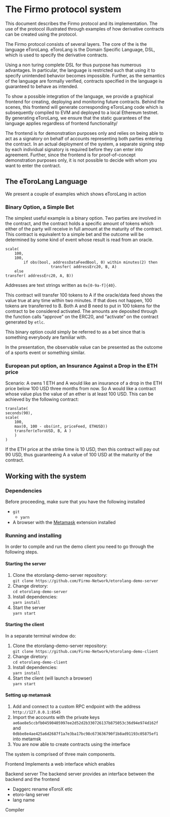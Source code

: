 # The Firmo protocol system

This document describes the Firmo protocol and its implementation. The
use of the protocol illustrated through examples of how derivative
contracts can be created using the protocol.

The Firmo protocol consists of several layers. The core of the is the
language eToroLang. eToroLang is the Domain Specific Language, DSL,
which is used to specify the derivative contracts.

Using a non turing complete DSL for thus purpose has numerous
advantages. In particular, the language is restricted such that using
it to specify unintended behavior becomes impossible. Further, as the
semantics of the language are formally verified, contracts specified
in the language is guaranteed to behave as intended.

To show a possible integration of the language, we provide a graphical
frontend for creating, deploying and monitoring future
contracts. Behind the scenes, this frontend will generate
corresponding eToroLang code which is subsequently compiled to EVM and
deployed to a local Ethereum testnet. By generating eToroLang, we
ensure that the static guarantees of the language applies regardless
of frontend functionality/

The frontend is for demonstration purposes only and relies on being
able to act as a signatory on behalf of accounts representing both
parties entering the contract. In an actual deployment of the system,
a separate signing step by each individual signatory is required
before they can enter into agreement. Further, since the frontend is
for proof-of-concept demonstration purposes only, it is not possible
to decide with whom you want to enter the contract.

## The eToroLang Language
We present a couple of examples which shows eToroLang in action

### Binary Option, a Simple Bet
The simplest useful example is a binary option. Two parties are
involved in the contract, and the contract holds a specific amount of
tokens which either of the party will receive in full amount at the
maturity of the contract. This contract is equivalent to a simple bet
and the outcome will be determined by some kind of event whose result
is read from an oracle.

    scale(
        100,
        100,
            if obs(bool, addressDataFeedBool, 0) within minutes(2) then
                        transfer( addressErc20, B, A)
        else
    transfer( addressErc20, A, B))


Addresses are text strings written as `0x[0-9a-f]{40}`.

This contract will transfer 100 tokens to A if the oracle/data feed
shows the value true at any time within two minutes. If that does not
happen, 100 tokens are transferred to B. Both A and B need to put in
100 tokens for the contract to be considered activated. The amounts
are deposited through the function calls “approve” on the ERC20, and
“activate” on the contract generated by `etlc`.

This binary option could simply be referred to as a bet since that is
something everybody are familiar with.

In the presentation, the observable value can be presented as the
outcome of a sports event or something similar.

### European put option, an Insurance Against a Drop in the ETH price

Scenario: A owns 1 ETH and A would like an insurance of a drop in the
ETH price below 100 USD three months from now. So A would like a
contract whose value plus the value of an ether is at least 100
USD. This can be achieved by the following contract:

    translate(
    seconds(90),
    scale(
        100,
        max(0, 100 - obs(int, priceFeed, ETHUSD))
        transfer(eToroUSD, B, A )
        )
    )

If the ETH price at the strike time is 10 USD, then this contract will
pay out 90 USD, thus guaranteeing A a value of 100 USD at the maturity
of the contract.


## Working with the system

### Dependencies
Before proceeding, make sure that you have the following installed

 * `git`
   * `yarn`
 * A browser with the [Metamask](http://metamask.io) extension installed

### Running and installing
In order to compile and run the demo client you need to go through the
following steps.

#### Starting the server
 1. Clone the etorolang-demo-server repository:  
    `git clone https://github.com/Firmo-Network/etorolang-demo-server`
 1. Change diretory:  
    `cd etorolang-demo-server`
 1. Install dependencies:  
    `yarn install`
 1. Start the server  
    `yarn start`

#### Starting the client
In a separate terminal window do:

 1. Clone the etorolang-demo-server repository:  
    `git clone https://github.com/Firmo-Network/etorolang-demo-client`
 1. Change diretory:  
    `cd etorolang-demo-client`
 1. Install dependencies:  
    `yarn install`
 1. Start the client (will launch a browser)  
    `yarn start`

#### Setting up metamask

 1. Add and connect to a custom RPC endpoint with the address
    `http://127.0.0.1:8545`
 1. Import the accounts with the private keys  
    `ae6ae8e5ccbfb04590405997ee2d52d2b330726137b875053c36d94e974d162f`
    and  
    `0dbbe8e4ae425a6d2687f1a7e3ba17bc98c673636790f1b8ad91193c05875ef1`
    into metamsk
 1. You are now able to create contracts using the interface

The system is comprised of three main components.

Frontend
Implements a web interface which enables 

Backend server
The backend server provides an interface between the backend and the
frontend 

 - Daggerc rename eToroX etlc
 - etoro-lang server 
 - lang name

Compiler
